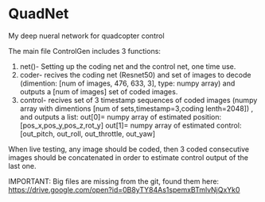 # QuadNet
My deep nueral network for quadcopter control

The main file ControlGen includes 3 functions:
  1. net()- Setting up the coding net and the control net, one time use.
  2. coder- recives the coding net (Resnet50) and set of images to decode (dimention: [num of images, 476, 633, 3], type: numpy array) and outputs a [num of images] set of coded images.
  3. control- recives set of 3 timestamp sequences of coded images (numpy array with dimentions [num of sets,timestamp=3,coding lenth=2048]) , and outputs a list:
  out[0]= numpy array of estimated position: [pos_x,pos_y,pos_z,rot_y]
  out[1]= numpy array of estimated control: [out_pitch, out_roll, out_throttle, out_yaw]
  
  When live testing, any image should be coded, then 3 coded consecutive images should be concatenated in order to estimate control output of the last one.
  
  IMPORTANT:
  Big files are missing from the git, found them here:
  https://drive.google.com/open?id=0B8yTY84As1spemxBTmlvNjQxYk0
